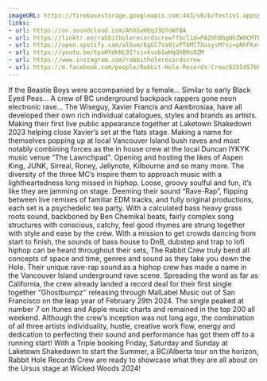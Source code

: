 ```yaml
---
imageURL: https://firebasestorage.googleapis.com:443/v0/b/festivl.appspot.com/o/userContent%2FF960D1BA-D9A4-414E-828B-48782EE63D2C.png?alt=media&token=39fe807d-c40f-49d1-8457-66c7405a1697
links:
- url: https://on.soundcloud.com/AhXGvHEqJ3Q7oWfBA
- url: https://linktr.ee/rabbitholerecordscrew?fbclid=PAZXh0bgNhZW0CMTEAAaa3mYR3Uyp4bz7CUDdBTmIaAUAZqCigPCmhsFc-RazZ3ZQmTb1ytnd35hA_aem_AQiO0gKUT8sdybE-P28AecN4XB0-iDcCYBejrZv3HFNsaetpZi3RnxPaWQQyF3u_En7IjRGrWEUT1TX1WTzQSKl7
- url: https://open.spotify.com/album/6gGl7Va0jvPT6MlTXusysM?si=pNhFKxvGRO-_FRD-aYxMoQ
- url: https://youtu.be/tpoHYdkNL9I?si=kvub1wHqQhBHs8ZM
- url: https://www.instagram.com/rabbitholerecordscrew
- url: https://m.facebook.com/people/Rabbit-Hole-Records-Crew/61554576691600/
---
```

If the Beastie Boys were accompanied by a female… Similar to early Black Eyed Peas… A crew of BC underground backpack rappers gone neon electronic rave… The Wiseguy, Xavier Francis and Aambrosiaa, have all developed their own rich individual catalogues, styles and brands as artists. Making their first live public appearance together at Laketown Shakedown 2023 helping close Xavier’s set at the flats stage. Making a name for themselves popping up at local Vancouver Island bush raves and most notably combining forces as the in house crew at the local Duncan IYKYK music venue “The Lawnchpad”. Opening and hosting the likes of Aspen King, JUNK, Sirreal, Roney, Jellynote, Kilbourne and so many more. 
The diversity of the three MC’s inspire them to approach music with a lightheartedness long missed in hiphop. Loose, groovy soulful and fun, it’s like they are jamming on stage. Deeming their sound “Rave-Rap”, flipping between live remixes of familiar EDM tracks, and fully original productions, each set is a psychedelic tea party. With a calculated bass heavy grass roots sound, backboned by Ben Chemikal beats, fairly complex song structures with conscious, catchy, feel good rhymes are strung together with style and ease by the crew. With a mission to get crowds dancing from start to finish, the sounds of bass house to DnB, dubstep and trap to lofi hiphop can be heard throughout their sets, The Rabbit Crew truly bend all concepts of space and time, genres and sound as they take you down the Hole.
Their unique rave-rap sound as a hiphop crew has made a name in the Vancouver Island underground rave scene. Spreading the word as far as California, the crew already landed a record deal for their first single together “Ghostbumpz‘’ releasing through MalLabel Music out of San Francisco on the leap year of February 29th 2024. The single peaked at number 7 on Itunes and Apple music charts and remained in the top 200 all weekend. Although the crew’s inception was not long ago, the combination of all three artists individuality, hustle, creative work flow, energy and dedication to perfecting their sound and performance has got them off to a running start! With a Triple booking Friday, Saturday and Sunday at Laketown Shakedown to start the Summer, a BC/Alberta tour on the horizon, Rabbit Hole Records Crew are ready to showcase what they are all about on the Ursus stage at Wicked Woods 2024!